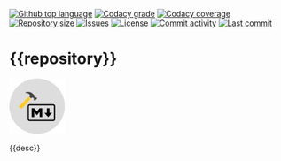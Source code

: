 <p float="left">
<a href="../../"><img src="https://img.shields.io/github/languages/top/{{author}}/{{repository}}.svg?style=flat-square" alt="Github top language"></a>
<a href="https://www.codacy.com/manual/{{author}}/{{repository}}"><img src="https://img.shields.io/codacy/grade/{{codacy-proj-id}}.svg?style=flat-square" alt="Codacy grade"></a>
<a href="https://www.codacy.com/manual/{{author}}/{{repository}}"><img src="https://img.shields.io/codacy/coverage/{{codacy-proj-id}}.svg?style=flat-square" alt="Codacy coverage"></a>
<a href="../../"><img src="https://img.shields.io/github/repo-size/{{author}}/{{repository}}.svg?style=flat-square" alt="Repository size"></a>
<a href="../../issues"><img src="https://img.shields.io/github/issues/{{author}}/{{repository}}.svg?style=flat-square" alt="Issues"></a>
<a href="/LICENSE.md"><img src="https://img.shields.io/github/license/{{author}}/{{repository}}.svg?style=flat-square" alt="License"></a>
<a href="../../commits/master"><img src="https://img.shields.io/github/commit-activity/m/{{author}}/{{repository}}.svg?style=flat-square" alt="Commit activity"></a>
<a href="../../commits/master"><img src="https://img.shields.io/github/last-commit/{{author}}/{{repository}}.svg?style=flat-square" alt="Last commit"></a>
</p>

# {{repository}}

<img src="readme-assets/icons/proj-icon.png" alt="Project Icon" width="100">

{{desc}}

